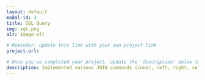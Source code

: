```yaml
---
layout: default
modal-id: 3
title: SQL Query
img: sql.png
alt: image-alt

# Reminder: Update this link with your own project link
project-url: 

# Once you've completed your project, update the 'description' below to this one: Implemented various JOIN commands (inner, left, right, self, and cross) in MySQL, utilizing UNION and UNION ALL to efficiently combine and query data from multiple tables.
description: Implemented various JOIN commands (inner, left, right, self, and cross) in MySQL, utilizing UNION and UNION ALL to efficiently combine and query data from multiple tables.!
---
```

